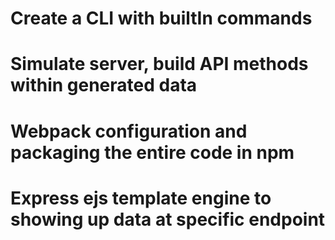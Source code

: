# Create a CLI with builtIn commands

# Simulate server, build API methods within generated data

# Webpack configuration and packaging the entire code in npm

# Express ejs template engine to showing up data at specific endpoint
